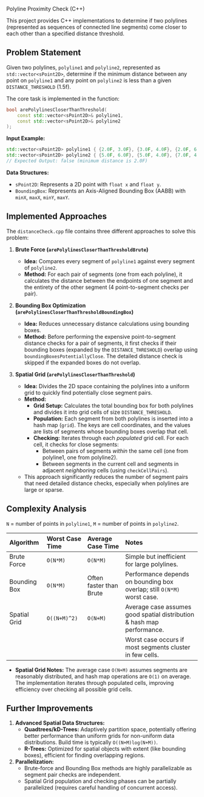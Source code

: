  Polyline Proximity Check (C++)

This project provides C++ implementations to determine if two polylines (represented as sequences of connected line segments) come closer to each other than a specified distance threshold.

## Problem Statement

Given two polylines, `polyline1` and `polyline2`, represented as `std::vector<sPoint2D>`, determine if the minimum distance between any point on `polyline1` and any point on `polyline2` is less than a given `DISTANCE_THRESHOLD` (1.5f).

The core task is implemented in the function:
```cpp
bool arePolylinesCloserThanThreshold(
    const std::vector<sPoint2D>& polyline1,
    const std::vector<sPoint2D>& polyline2
);
```

**Input Example:**
```cpp
std::vector<sPoint2D> polyline1 { {2.0F, 3.0F}, {3.0F, 4.0F}, {2.0F, 6.0F} };
std::vector<sPoint2D> polyline2 { {5.0F, 6.0F}, {5.0F, 4.0F}, {7.0F, 4.0F}, {7.0F, 2.0F} };
// Expected Output: false (minimum distance is 2.0F)
```

**Data Structures:**
*   `sPoint2D`: Represents a 2D point with `float x` and `float y`.
*   `BoundingBox`: Represents an Axis-Aligned Bounding Box (AABB) with `minX`, `maxX`, `minY`, `maxY`.

## Implemented Approaches

The `distanceCheck.cpp` file contains three different approaches to solve this problem:

1.  **Brute Force (`arePolylinesCloserThanThresholdBrute`)**
    *   **Idea:** Compares every segment of `polyline1` against every segment of `polyline2`.
    *   **Method:** For each pair of segments (one from each polyline), it calculates the distance between the endpoints of one segment and the entirety of the other segment (4 point-to-segment checks per pair).

2.  **Bounding Box Optimization (`arePolylinesCloserThanThresholdBoundingBox`)**
    *   **Idea:** Reduces unnecessary distance calculations using bounding boxes.
    *   **Method:** Before performing the expensive point-to-segment distance checks for a pair of segments, it first checks if their bounding boxes (expanded by the `DISTANCE_THRESHOLD`) overlap using `boundingBoxesPotentiallyClose`. The detailed distance check is skipped if the expanded boxes do not overlap.

3.  **Spatial Grid (`arePolylinesCloserThanThreshold`)**
    *   **Idea:** Divides the 2D space containing the polylines into a uniform grid to quickly find potentially close segment pairs.
    *   **Method:**
        *   **Grid Setup:** Calculates the total bounding box for both polylines and divides it into grid cells of size `DISTANCE_THRESHOLD`.
        *   **Population:** Each segment from both polylines is inserted into a hash map (`grid`). The keys are cell coordinates, and the values are lists of segments whose bounding boxes overlap that cell.
        *   **Checking:** Iterates through each *populated* grid cell. For each cell, it checks for close segments:
            *   Between pairs of segments *within* the same cell (one from polyline1, one from polyline2).
            *   Between segments in the current cell and segments in adjacent *neighboring* cells (using `checkCellPairs`).
    *   This approach significantly reduces the number of segment pairs that need detailed distance checks, especially when polylines are large or sparse.

## Complexity Analysis

`N` = number of points in `polyline1`, `M` = number of points in `polyline2`.

| Algorithm                     | Worst Case Time | Average Case Time      | Notes                                                                 |
| :---------------------------- | :-------------- | :--------------------- | :-------------------------------------------------------------------- |
| Brute Force                   | `O(N*M)`        | `O(N*M)`               | Simple but inefficient for large polylines.                           |
| Bounding Box                  | `O(N*M)`        | Often faster than Brute | Performance depends on bounding box overlap; still `O(N*M)` worst case. |
| Spatial Grid                  | `O((N+M)^2)`    | `O(N+M)`               | Average case assumes good spatial distribution & hash map performance.  |
|                               |                 |                        | Worst case occurs if most segments cluster in few cells.              |

*   **Spatial Grid Notes:** The average case `O(N+M)` assumes segments are reasonably distributed, and hash map operations are `O(1)` on average. The implementation iterates through populated cells, improving efficiency over checking all possible grid cells.

## Further Improvements

1.  **Advanced Spatial Data Structures:**
    *   **Quadtrees/kD-Trees:** Adaptively partition space, potentially offering better performance than uniform grids for non-uniform data distributions. Build time is typically `O((N+M)log(N+M))`.
    *   **R-Trees:** Optimized for spatial objects with extent (like bounding boxes), efficient for finding overlapping regions.
3.  **Parallelization:**
    *   Brute-force and Bounding Box methods are highly parallelizable as segment pair checks are independent.
    *   Spatial Grid population and checking phases can be partially parallelized (requires careful handling of concurrent access).
```<!-- filepath: /Users/hajiaga/Desktop/Personal/Geometry-CPP/README.md -->
